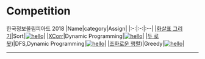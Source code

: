 #  Competition


한국정보올림피아드 2018
|Name|category|Assign|
|:-:|:-:|:--|
|[화살표 그리기]()|Sort|[![hello](https://img.shields.io/static/v1?label=&message=Jungin&color=blue&style=flat)](#a)|
|[XCorr]()|Dynamic Programming|[![hello](https://img.shields.io/static/v1?label=&message=Yujin&color=blue&style=flat)](#a)|
|[두 로봇]())|DFS,Dynamic Programming|[![hello](https://img.shields.io/static/v1?label=&message=Minjoon&color=blue&style=flat)](#a)|
|[조화로운 행렬]())|Greedy|[![hello](https://img.shields.io/static/v1?label=&message=Bumjin&color=blue&style=flat)](#a)|


---
